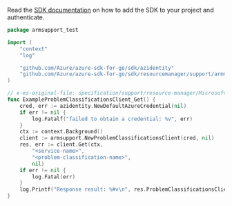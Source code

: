 Read the [SDK documentation](https://github.com/Azure/azure-sdk-for-go/blob/sdk%2Fresourcemanager%2Fsupport%2Farmsupport%2Fv0.2.1/sdk/resourcemanager/support/armsupport/README.md) on how to add the SDK to your project and authenticate.

```go
package armsupport_test

import (
	"context"
	"log"

	"github.com/Azure/azure-sdk-for-go/sdk/azidentity"
	"github.com/Azure/azure-sdk-for-go/sdk/resourcemanager/support/armsupport"
)

// x-ms-original-file: specification/support/resource-manager/Microsoft.Support/stable/2020-04-01/examples/GetProblemClassification.json
func ExampleProblemClassificationsClient_Get() {
	cred, err := azidentity.NewDefaultAzureCredential(nil)
	if err != nil {
		log.Fatalf("failed to obtain a credential: %v", err)
	}
	ctx := context.Background()
	client := armsupport.NewProblemClassificationsClient(cred, nil)
	res, err := client.Get(ctx,
		"<service-name>",
		"<problem-classification-name>",
		nil)
	if err != nil {
		log.Fatal(err)
	}
	log.Printf("Response result: %#v\n", res.ProblemClassificationsClientGetResult)
}
```
